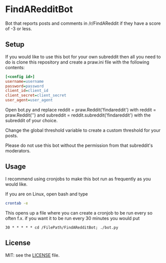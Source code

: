 # FindARedditBot
Bot that reports posts and comments in /r/FindAReddit if they have a score of -3 or less.

## Setup
If you would like to use this bot for your own subreddit then all you need to do is clone
this repository and create a praw.ini file with the following contents:

```ini
[<config id>]
username=username
password=password
client_id=client_id
client_secret=client_secret
user_agent=user_agent
```

Open bot.py and replace reddit = praw.Reddit('findareddit') with reddit = praw.Reddit('<config id>') 
and subreddit = reddit.subreddit('findareddit') with the subreddit of your choice.

Change the global threshold variable to create a custom threshold for your posts.

Please do not use this bot without the permission from that subreddit's moderators.

## Usage
I recommend using cronjobs to make this bot run as frequently as you would like. 

If you are on Linux, open bash and type

```bash
crontab -e
```

This opens up a file where you can create a cronjob to be run every so often
f.x. if you want it to be run every 30 minutes you would put

```
30 * * * * * cd /FilePath/FindARedditBot; ./bot.py
```

## License

MIT: see the [LICENSE](https://github.com/Unnar/FindARedditBot/blob/master/LICENSE) file.
